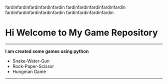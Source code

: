 fardinfardinfardinfardinfardin
fardinfardinfardinfardinfardin
fardinfardinfardinfardinfardin
fardinfardinfardinfardin

# Hi Welcome to My Game Repository
***

**I am created some games using python**
- Snake-Water-Gun
- Rock-Paper-Scissor
- Hungman Game
---



